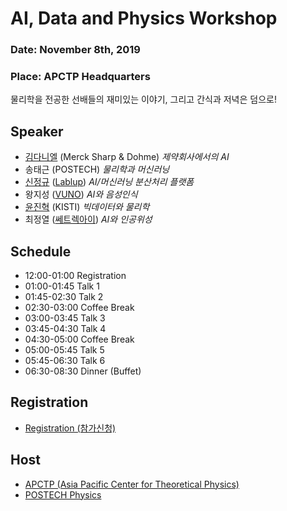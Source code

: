 # AI, Data and Physics Workshop

### Date: November 8th, 2019
### Place: APCTP Headquarters

물리학을 전공한 선배들의 재미있는 이야기, 그리고 간식과 저녁은 덤으로!

## Speaker
* [김다니엘](http://danielykim.me/) (Merck Sharp & Dohme) *제약회사에서의 AI* 
* 송태근 (POSTECH) *물리학과 머신러닝*
* [신정규](https://github.com/inureyes) ([Lablup](https://lablup.com)) *AI/머신러닝 분산처리 플랫폼* 
* 왕지성 ([VUNO](https://www.vuno.co/)) *AI와 음성인식*
* [윤진혁](http://stat.kaist.ac.kr/~jhyun/) (KISTI) *빅데이터와 물리학*
* 최정열 ([쎄트렉아이](https://www.satreci.com/)) *AI와 인공위성* 

## Schedule
* 12:00-01:00 Registration
* 01:00-01:45 Talk 1
* 01:45-02:30 Talk 2
* 02:30-03:00 Coffee Break
* 03:00-03:45 Talk 3
* 03:45-04:30 Talk 4
* 04:30-05:00 Coffee Break
* 05:00-05:45 Talk 5
* 05:45-06:30 Talk 6
* 06:30-08:30 Dinner (Buffet)

## Registration
* [Registration (참가신청)](https://forms.gle/NCvK7JfEcmgqCwAaA)

## Host
* [APCTP (Asia Pacific Center for Theoretical Physics)](http://apctp.org)
* [POSTECH Physics](http://magnon1.postech.ac.kr)
